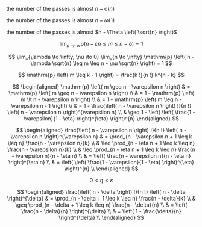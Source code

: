 the number of the passes is almost $n - \mathrm{o} \left( n \right)$

the number of the passes is almost $n - \omega \left( 1 \right)$

the number of the passes is almost $n - \Theta \left( \sqrt{n} \right)$

$$
\lim_{n \to \infty} \mathrm{p} \left( n - \varepsilon n \leq m \leq n - \delta \right) = 1
$$

$$
\lim_{\lambda \to \infty, \nu \to 0} \lim_{n \to \infty} \mathrm{p} \left( n - \lambda \sqrt{n} \leq m \leq n - \nu \sqrt{n} \right) = 1
$$

$$
\mathrm{p} \left( m \leq k - 1 \right) = \frac{k !}{n !} k^{n - k}
$$

$$
\begin{aligned}
    \mathrm{p} \left( m \geq n - \varepsilon n \right) & = \mathrm{p} \left( m \geq n - \varepsilon n \right) \\
    & = 1 - \mathrm{p} \left( m \lt n - \varepsilon n \right) \\
    & = 1 - \mathrm{p} \left( m \leq n - \varepsilon n - 1 \right) \\
    & = 1 - \frac{\left( n - \varepsilon n \right) !}{n !} \left( n - \varepsilon n \right)^{\varepsilon n} \\
    & \geq 1 - \left( \left( \frac{1 - \varepsilon}{1 - \eta} \right)^{\eta} \right)^{n}
\end{aligned}
$$

$$
\begin{aligned}
    \frac{\left( n - \varepsilon n \right) !}{n !} \left( n - \varepsilon n \right)^{\varepsilon n} & = \prod_{n - \varepsilon n + 1 \leq k \leq n} \frac{n - \varepsilon n}{k} \\
    & \leq \prod_{n - \eta n + 1 \leq k \leq n} \frac{n - \varepsilon n}{k} \\
    & \leq \prod_{n - \eta n + 1 \leq k \leq n} \frac{n - \varepsilon n}{n - \eta n} \\
    & = \left( \frac{n - \varepsilon n}{n - \eta n} \right)^{\eta n} \\
    & = \left( \left( \frac{1 - \varepsilon}{1 - \eta} \right)^{\eta} \right)^{n} \\
\end{aligned}
$$

$$
0 \lt \eta \lt \varepsilon
$$

$$
\begin{aligned}
    \frac{\left( n - \delta \right) !}{n !} \left( n - \delta \right)^{\delta} & = \prod_{n - \delta + 1 \leq k \leq n} \frac{n - \delta}{k} \\
    & \geq \prod_{n - \delta + 1 \leq k \leq n} \frac{n - \delta}{n} \\
    & = \left( \frac{n - \delta}{n} \right)^{\delta} \\
    & = \left( 1 - \frac{\delta}{n} \right)^{\delta} \\
\end{aligned}
$$